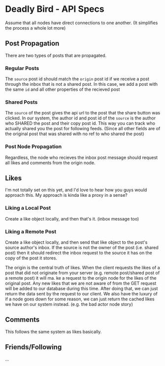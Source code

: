 # Deadly Bird - API Specs
Assume that all nodes have direct connections to one another. (It simplifies the process a whole lot more)

## Post Propagation
There are two types of posts that are propagated.
### Regular Posts
The `source` post id should match the `origin` post id if we receive a post through the inbox that is not a shared post. In this case, we add a post with the same `id` and all other properties of the recieved post
### Shared Posts
The `source` of the post gives the api url to the post that the share button was clicked. In our system, the author id and post id of the `source` is the author who SHARED the post and their copy post id.
This way you can track who actually shared you the post for following feeds. (Since all other fields are of the original post that was shared with no ref to who shared the post)
### Post Node Propagation
Regardless, the node who recieves the inbox post message should request all likes and comments from the origin node. 

## Likes
I'm not totally set on this yet, and I'd love to hear how you guys would approach this. My approach is kinda like a proxy in a sense?
### Liking a Local Post
Create a like object locally, and then that's it. (inbox message too)
### Liking a Remote Post
Create a like object locally, and then send that like object to the post's source author's inbox. If the source is not the owner of the post (i.e. shared post) then it should redirect the inbox request to the source it has on the copy of the post it stores. 

The origin is the central truth of likes. When the client requests the likes of a post that did not originate from your server (e.g. remote post/shared post of a remote post) it will ma. ke a request to the origin node for the likes of the original post. Any new likes that we are not aware of from the GET request will be added to our database during this time. After doing that, we can just return the data sent by the request to our client. We also have the luxury of if a node goes down for some reason, we can just return the cached likes we have on our system instead. (e.g. the bad actor node story)

## Comments
This follows the same system as likes basically.

## Friends/Following
...